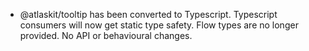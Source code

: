 - @atlaskit/tooltip has been converted to Typescript. Typescript consumers will now get static type safety. Flow types are no longer provided. No API or behavioural changes.